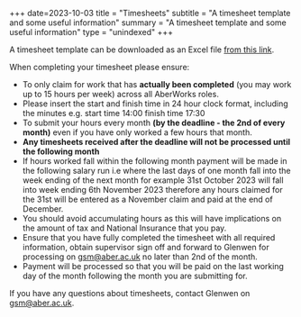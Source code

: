+++
date=2023-10-03
title = "Timesheets"
subtitle =  "A timesheet template and some useful information"
summary = "A timesheet template and some useful information"
type =  "unindexed"
+++

A timesheet template can be downloaded as an Excel file
[from this link](/downloads/DemonstratorTimesheet.xlsx).


When completing your timesheet please ensure:

* To only claim for work that has **actually been completed**
(you may work up to 15 hours per week) across all AberWorks roles.
* Please insert the start and finish time in 24 hour clock format,
including the minutes e.g. start time 14:00 finish time 17:30
* To submit your hours every month **(by the deadline - the 2nd of every month)**
even if you have only worked a few hours that month.  
* **Any timesheets received after the deadline will not be processed until
the following month**
* If hours worked fall within the following month payment will be made
in the following salary run i.e where the last days of one month fall
into the week ending of the next month for example 31st October 2023 will
fall into week ending 6th November 2023 therefore any hours claimed for
the 31st will be entered as a November claim and paid at the end of December.
* You should avoid accumulating hours as this will have implications on the
amount of tax and National Insurance that you pay.
* Ensure that you have fully completed the timesheet with all required
information, obtain supervisor sign off and forward to Glenwen for processing
on [gsm@aber.ac.uk](mailto:gsm@aber.ac.uk) no later than 2nd of the month. 
* Payment will be processed so that you will be paid on the last working day
of the month following the month you are submitting for.

If you have any questions about timesheets, contact Glenwen
on [gsm@aber.ac.uk](mailto:gsm@aber.ac.uk).
